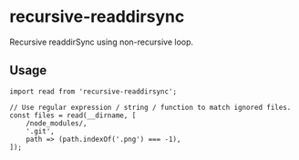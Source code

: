 # recursive-readdirsync
Recursive readdirSync using non-recursive loop.

## Usage
```
import read from 'recursive-readdirsync';

// Use regular expression / string / function to match ignored files.  
const files = read(__dirname, [
    /node_modules/, 
    '.git', 
    path => (path.indexOf('.png') === -1),
]);
```
